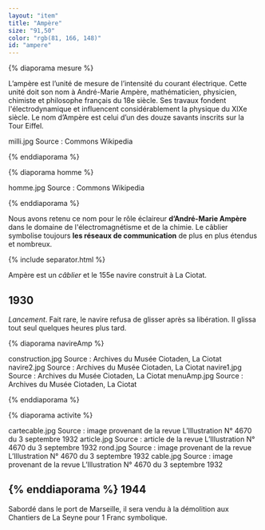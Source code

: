 ```yaml
---
layout: "item"
title: "Ampère"
size: "91,50"
color: "rgb(81, 166, 148)"
id: "ampere"
---
```


{% diaporama mesure %}


L’ampère est l’unité de mesure de l’intensité du courant électrique. Cette unité doit son nom à André-Marie Ampère, mathématicien, physicien, chimiste et philosophe français du 18e siècle. Ses travaux fondent l'électrodynamique et influencent considérablement la physique du XIXe siècle. Le nom d’Ampère est celui d’un des douze savants inscrits sur la Tour Eiffel.

milli.jpg
Source : Commons Wikipedia

{% enddiaporama %}


{% diaporama homme %}

homme.jpg
Source : Commons Wikipedia

{% enddiaporama %}


Nous avons retenu ce nom pour le rôle éclaireur **d’André-Marie Ampère** dans le domaine de l'électromagnétisme et de la chimie. Le câblier symbolise toujours **les réseaux de communication** de plus en plus étendus et nombreux.

{% include separator.html %}

Ampère est un _câblier_ et le 155e navire construit à La Ciotat.

1930
------------

_Lancement_. Fait rare, le navire refusa de glisser après sa libération. Il glissa tout seul quelques heures plus tard.

{% diaporama navireAmp %}

construction.jpg
Source : Archives du Musée Ciotaden, La Ciotat
navire2.jpg
Source : Archives du Musée Ciotaden, La Ciotat
navire1.jpg
Source : Archives du Musée Ciotaden, La Ciotat
menuAmp.jpg
Source : Archives du Musée Ciotaden, La Ciotat

{% enddiaporama %}

{% diaporama activite %}

cartecable.jpg
Source : image provenant de la revue L’Illustration N° 4670 du 3 septembre 1932
article.jpg
Source : article de la revue L’Illustration N° 4670 du 3 septembre 1932
rond.jpg
Source : image provenant de la revue L’Illustration N° 4670 du 3 septembre 1932
cable.jpg
Source : image provenant de la revue L’Illustration N° 4670 du 3 septembre 1932


{% enddiaporama %}
1944
------------

Sabordé dans le port de Marseille, il sera vendu à la démolition aux Chantiers de La Seyne pour 1 Franc symbolique.


